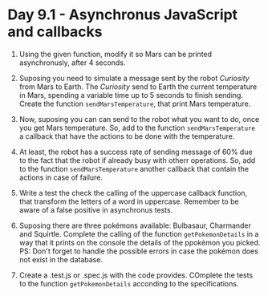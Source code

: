 # Day 9.1 - Asynchronus JavaScript and callbacks

1. Using the given function, modify it so Mars can be printed asynchronusly, after 4 seconds.

2. Suposing you need to simulate a message sent by the robot _Curiosity_ from Mars to Earth. The _Curiosity_ send to Earth the current temperature in Mars, spending a variable time up to 5 seconds to finish sending. Create the function `sendMarsTemperature`, that print Mars temperature.

3. Now, suposing you can can send to the robot what you want to do, once you get Mars temperature. So, add to the function `sendMarsTemperature` a callback that have the actions to be done with the temperature.

4. At least, the robot has a success rate of sending message of 60% due to the fact that the robot if already busy with otherr operations. So, add to the function `sendMarsTemperature` another callback that contain the actions in case of failure.

5. Write a test the check the calling of the uppercase callback function, that transform the letters of a word in uppercase. Remember to be aware of a false positive in asynchronus tests.

6. Suposing there are three pokémons available: Bulbasaur, Charmander and Squirtle. Complete the calling of the function `getPokemonDetails` in a way that it prints on the console the details of the ppokémon you picked. PS: Don't forget to handle the possible errors in case the pokémon does not exist in the database.

7. Create a .test.js or .spec.js with the code provides. COmplete the tests to the function `getPokemonDetails` acconding to the specifications.
